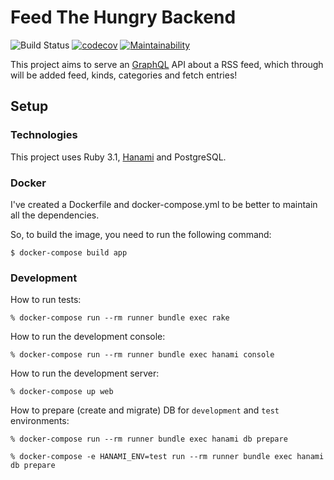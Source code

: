 # Feed The Hungry Backend

![Build Status](https://github.com/feed-the-hungry/backend/actions/workflows/ci.yml/badge.svg)
[![codecov](https://codecov.io/gh/feed-the-hungry/backend/branch/master/graph/badge.svg)](https://codecov.io/gh/feed-the-hungry/backend)
[![Maintainability](https://api.codeclimate.com/v1/badges/ab0be18c94272a59a117/maintainability)](https://codeclimate.com/github/feed-the-hungry/backend/maintainability)

This project aims to serve an [GraphQL](https://graphql.org/) API about a RSS feed, which through will be added feed, kinds, categories and fetch entries!

## Setup

### Technologies

This project uses Ruby 3.1, [Hanami](https://hanamirb.org/) and PostgreSQL.

### Docker

I've created a Dockerfile and docker-compose.yml to be better to maintain all
the dependencies.

So, to build the image, you need to run the following command:

```
$ docker-compose build app
```

### Development

How to run tests:

```
% docker-compose run --rm runner bundle exec rake
```

How to run the development console:

```
% docker-compose run --rm runner bundle exec hanami console
```

How to run the development server:

```
% docker-compose up web
```

How to prepare (create and migrate) DB for `development` and `test` environments:

```
% docker-compose run --rm runner bundle exec hanami db prepare

% docker-compose -e HANAMI_ENV=test run --rm runner bundle exec hanami db prepare
```
